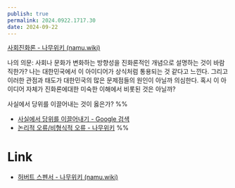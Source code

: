 ```yaml
---
publish: true
permalink: 2024.0922.1717.30
date: 2024-09-22
---
```

[사회진화론 - 나무위키 (namu.wiki)](https://namu.wiki/w/%EC%82%AC%ED%9A%8C%EC%A7%84%ED%99%94%EB%A1%A0)

나의 의문:
사회나 문화가 변화하는 방향성을 진화론적인 개념으로 설명하는 것이 바람직한가?
나는 대한민국에서 이 아이디어가 상식처럼 통용되는 것 같다고 느낀다. 그리고 이러한 관점과 태도가 대한민국의 많은 문제점들의 원인이 아닐까 의심한다.
혹시 이 아이디어 자체가 진화론에대한 미숙한 이해에서 비롯된 것은 아닐까?

사실에서 당위를 이끌어내는 것이 옳은가?
%% 
- [사실에서 당위를 이끌어내기 - Google 검색](https://www.google.com/search?q=%EC%82%AC%EC%8B%A4%EC%97%90%EC%84%9C+%EB%8B%B9%EC%9C%84%EB%A5%BC+%EC%9D%B4%EB%81%8C%EC%96%B4%EB%82%B4%EA%B8%B0&oq=%EC%82%AC%EC%8B%A4%EC%97%90%EC%84%9C+%EB%8B%B9%EC%9C%84%EB%A5%BC+%EC%9D%B4%EB%81%8C%EC%96%B4%EB%82%B4%EA%B8%B0&gs_lcrp=EgRlZGdlKgYIABBFGDkyBggAEEUYOTIKCAEQABiABBiiBDIKCAIQABiABBiiBDIKCAMQABiABBiiBNIBCDEyMTRqMGo0qAIAsAIB&sourceid=chrome&ie=UTF-8) 
- [논리적 오류/비형식적 오류 - 나무위키](https://namu.wiki/w/%EB%85%BC%EB%A6%AC%EC%A0%81%20%EC%98%A4%EB%A5%98/%EB%B9%84%ED%98%95%EC%8B%9D%EC%A0%81%20%EC%98%A4%EB%A5%98)
%%
# Link
- [허버트 스펜서 - 나무위키 (namu.wiki)](https://namu.wiki/w/%ED%97%88%EB%B2%84%ED%8A%B8%20%EC%8A%A4%ED%8E%9C%EC%84%9C)